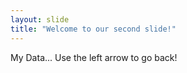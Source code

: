 ```yaml
---
layout: slide
title: "Welcome to our second slide!"
---
```

My Data...
Use the left arrow to go back!
